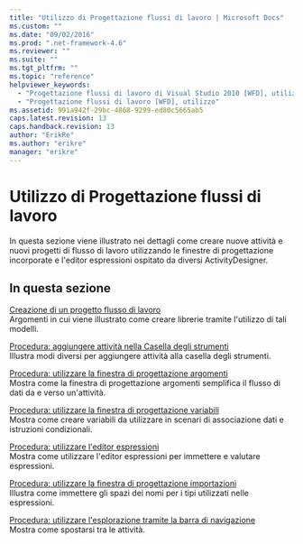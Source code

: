 ```yaml
---
title: "Utilizzo di Progettazione flussi di lavoro | Microsoft Docs"
ms.custom: ""
ms.date: "09/02/2016"
ms.prod: ".net-framework-4.6"
ms.reviewer: ""
ms.suite: ""
ms.tgt_pltfrm: ""
ms.topic: "reference"
helpviewer_keywords: 
  - "Progettazione flussi di lavoro di Visual Studio 2010 [WFD], utilizzo"
  - "Progettazione flussi di lavoro [WFD], utilizzo"
ms.assetid: 991a942f-29bc-4868-9299-ed80c5665ab5
caps.latest.revision: 13
caps.handback.revision: 13
author: "ErikRe"
ms.author: "erikre"
manager: "erikre"
---
```

# Utilizzo di Progettazione flussi di lavoro
In questa sezione viene illustrato nei dettagli come creare nuove attività e nuovi progetti di flusso di lavoro utilizzando le finestre di progettazione incorporate e l'editor espressioni ospitato da diversi ActivityDesigner.  
  
## In questa sezione  
 [Creazione di un progetto flusso di lavoro](../workflow-designer/creating-a-workflow-project.md)  
 Argomenti in cui viene illustrato come creare librerie tramite l'utilizzo di tali modelli.  
  
 [Procedura: aggiungere attività nella Casella degli strumenti](../workflow-designer/how-to-add-activities-to-the-toolbox.md)  
 Illustra modi diversi per aggiungere attività alla casella degli strumenti.  
  
 [Procedura: utilizzare la finestra di progettazione argomenti](../workflow-designer/how-to-use-the-argument-designer.md)  
 Mostra come la finestra di progettazione argomenti semplifica il flusso di dati da e verso un'attività.  
  
 [Procedura: utilizzare la finestra di progettazione variabili](../workflow-designer/how-to-use-the-variable-designer.md)  
 Mostra come creare variabili da utilizzare in scenari di associazione dati e istruzioni condizionali.  
  
 [Procedura: utilizzare l'editor espressioni](../workflow-designer/how-to-use-the-expression-editor.md)  
 Mostra come utilizzare l'editor espressioni per immettere e valutare espressioni.  
  
 [Procedura: utilizzare la finestra di progettazione importazioni](../workflow-designer/how-to-use-the-imports-designer.md)  
 Illustra come immettere gli spazi dei nomi per i tipi utilizzati nelle espressioni.  
  
 [Procedura: utilizzare l'esplorazione tramite la barra di navigazione](../workflow-designer/how-to-use-breadcrumb-navigation.md)  
 Mostra come spostarsi tra le attività.